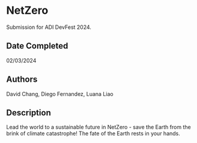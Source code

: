 # NetZero
Submission for ADI DevFest 2024.

## Date Completed
02/03/2024

## Authors
David Chang,
Diego Fernandez,
Luana Liao

## Description
Lead the world to a sustainable future in NetZero - save the Earth from the brink of climate catastrophe! The fate of the Earth rests in your hands.